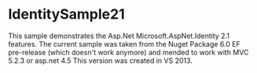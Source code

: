 # IdentitySample21
This sample demonstrates the Asp.Net Microsoft.AspNet.Identity 2.1 features. The current sample was taken from the Nuget Package 6.0 EF pre-release (which doesn't work anymore) and mended to work with MVC 5.2.3 or asp.net 4.5
This version was created in VS 2013.
